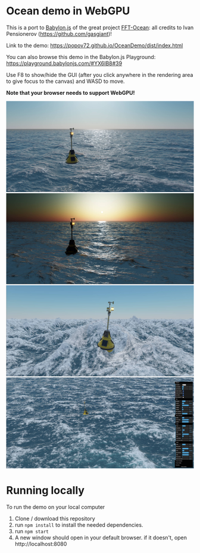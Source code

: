 # Ocean demo in WebGPU

This is a port to [Babylon.js](https://www.babylonjs.com/) of the great project [FFT-Ocean](https://github.com/gasgiant/FFT-Ocean): all credits to Ivan Pensionerov (https://github.com/gasgiant)!

Link to the demo: https://popov72.github.io/OceanDemo/dist/index.html

You can also browse this demo in the Babylon.js Playground: https://playground.babylonjs.com/#YX6IB8#39

Use F8 to show/hide the GUI (after you click anywhere in the rendering area to give focus to the canvas) and WASD to move.

**Note that your browser needs to support WebGPU!**

![Ocean 1](src/assets/ocean/ocean0.jpg)
![Ocean 2](src/assets/ocean/ocean1.jpg)
![Ocean 3](src/assets/ocean/ocean2.jpg)
![Ocean GUI](src/assets/ocean/ocean3.jpg)

# Running locally

To run the demo on your local computer

1. Clone / download this repository
1. run `npm install` to install the needed dependencies.
1. run `npm start`
1. A new window should open in your default browser. if it doesn't, open http://localhost:8080
